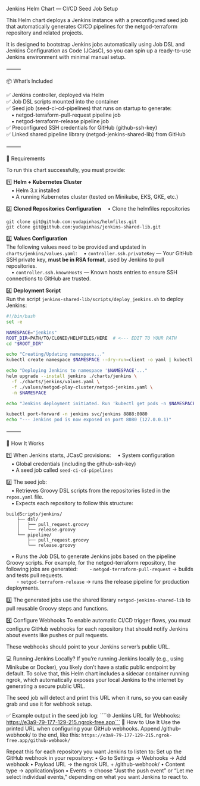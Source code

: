 Jenkins Helm Chart — CI/CD Seed Job Setup

This Helm chart deploys a Jenkins instance with a preconfigured seed job that automatically generates CI/CD pipelines for the netgod-terraform repository and related projects.

It is designed to bootstrap Jenkins jobs automatically using Job DSL and Jenkins Configuration as Code (JCasC), so you can spin up a ready-to-use Jenkins environment with minimal manual setup.

⸻

📦 What’s Included

✅ Jenkins controller, deployed via Helm  
✅ Job DSL scripts mounted into the container  
✅ Seed job (seed-ci-cd-pipelines) that runs on startup to generate:  
 • netgod-terraform-pull-request pipeline job  
 • netgod-terraform-release pipeline job  
✅ Preconfigured SSH credentials for GitHub (github-ssh-key)  
✅ Linked shared pipeline library (netgod-jenkins-shared-lib) from GitHub

⸻

🔧 Requirements

To run this chart successfully, you must provide:

1️⃣ **Helm + Kubernetes Cluster**  
 • Helm 3.x installed  
 • A running Kubernetes cluster (tested on Minikube, EKS, GKE, etc.)

2️⃣ **Cloned Repositories Configuration** 
 • Clone the helmfiles repositories
```
git clone git@github.com:yudapinhas/helmfiles.git
git clone git@github.com:yudapinhas/jenkins-shared-lib.git
```

3️⃣ **Values Configuration**  
The following values need to be provided and updated in `charts/jenkins/values.yaml`:
 • `controller.ssh.privateKey` — Your GitHub SSH private key, **must be in RSA format**, used by Jenkins to pull repositories.  
 • `controller.ssh.knownHosts` — Known hosts entries to ensure SSH connections to GitHub are trusted. 

4️⃣ **Deployment Script**  
Run the script `jenkins-shared-lib/scripts/deploy_jenkins.sh` to deploy Jenkins:
```bash
#!/bin/bash
set -e

NAMESPACE="jenkins"
ROOT_DIR=PATH/TO/CLONED/HELMFILES/HERE  # <--- EDIT TO YOUR PATH
cd "$ROOT_DIR"

echo "Creating/Updating namespace..."
kubectl create namespace $NAMESPACE --dry-run=client -o yaml | kubectl apply -f -

echo "Deploying Jenkins to namespace '$NAMESPACE'..."
helm upgrade --install jenkins ./charts/jenkins \
  -f ./charts/jenkins/values.yaml \
  -f ./values/netgod-play-cluster/netgod-jenkins.yaml \
  -n $NAMESPACE

echo "Jenkins deployment initiated. Run 'kubectl get pods -n $NAMESPACE' to check status."

kubectl port-forward -n jenkins svc/jenkins 8888:8080
echo "--- Jenkins pod is now exposed on port 8080 (127.0.0.1)"
```

⸻

🚀 How It Works

1️⃣ When Jenkins starts, JCasC provisions:
 • System configuration  
 • Global credentials (including the github-ssh-key)  
 • A seed job called `seed-ci-cd-pipelines`

2️⃣ The seed job:  
 • Retrieves Groovy DSL scripts from the repositories listed in the `repos.yaml` file.  
 • Expects each repository to follow this structure:
```
buildScripts/jenkins/
    ├── dsl/
    │   ├── pull_request.groovy
    │   └── release.groovy
    └── pipeline/
        ├── pull_request.groovy
        └── release.groovy
```
 • Runs the Job DSL to generate Jenkins jobs based on the pipeline Groovy scripts. For example, for the netgod-terraform repository, the following jobs are generated:
  - `netgod-terraform-pull-request` → builds and tests pull requests.  
  - `netgod-terraform-release` → runs the release pipeline for production deployments.

3️⃣ The generated jobs use the shared library `netgod-jenkins-shared-lib` to pull reusable Groovy steps and functions.

4️⃣  Configure Webhooks
To enable automatic CI/CD trigger flows, you must configure GitHub webhooks for each repository that should notify Jenkins about events like pushes or pull requests.

These webhooks should point to your Jenkins server’s public URL.

💻 Running Jenkins Locally?
If you’re running Jenkins locally (e.g., using Minikube or Docker), you likely don’t have a static public endpoint by default. To solve that, this Helm chart includes a sidecar container running ngrok, which automatically exposes your local Jenkins to the internet by generating a secure public URL.

The seed job will detect and print this URL when it runs, so you can easily grab and use it for webhook setup.

✅ Example output in the seed job log:
````🌐 Jenkins URL for Webhooks: https://e3a9-79-177-129-215.ngrok-free.app```
🔁 How to Use It
Use the printed URL when configuring your GitHub webhooks. Append /github-webhook/ to the end, like this:
```https://e3a9-79-177-129-215.ngrok-free.app/github-webhook/```

Repeat this for each repository you want Jenkins to listen to:
Set up the GitHub webhook in your repository:
• Go to Settings → Webhooks → Add webhook
• Payload URL → the ngrok URL + /github-webhook/
• Content type → application/json
• Events → choose “Just the push event” or “Let me select individual events,” depending on what you want Jenkins to react to.